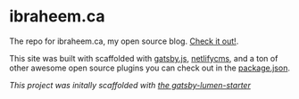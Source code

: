 # ibraheem.ca

The repo for ibraheem.ca, my open source blog. [Check it out!](https://ibraheem.ca/).

This site was built with scaffolded with [gatsby.js](https://www.gatsbyjs.org/), [netlifycms](https://github.com/netlify/netlify-cms), and a ton of other awesome open source plugins you can check out in the [package.json](https://github.com/ibraheemdev/ibraheemca/blob/master/package.json).

*This project was initally scaffolded with [the gatsby-lumen-starter](https://github.com/alxshelepenok/gatsby-starter-lumen)*
